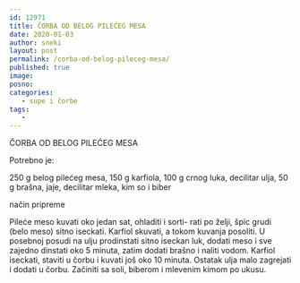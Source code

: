 ```yaml
---
id: 12971
title: ČORBA OD BELOG PILEĆEG MESA
date: 2020-01-03
author: sneki
layout: post
permalink: /corba-od-belog-pileceg-mesa/
published: true
image: 
posno: 
categories:
   - supe i čorbe
tags:
   -
---
```

ČORBA OD BELOG PILEĆEG MESA

Potrebno je:

250 g belog pilećeg mesa,
150 g karfiola,
100 g crnog luka,
decilitar ulja,
50 g brašna, jaje,
decilitar mleka,
kim
so
i biber

način pripreme

Pileće meso kuvati oko jedan sat, ohladiti i sorti-
rati po želji, špic grudi (belo meso) sitno iseckati.
Karfiol skuvati, a tokom kuvanja posoliti. U posebnoj
posudi na ulju prodinstati sitno iseckan luk, dodati
meso i sve zajedno dinstati oko 5 minuta, zatim dodati
brašno i naliti vodom. Karfiol iseckati, staviti u
čorbu i kuvati još oko 10 minuta. Ostatak ulja malo
zagrejati i dodati u čorbu. Začiniti sa soli, biberom i
mlevenim kimom po ukusu.

  

